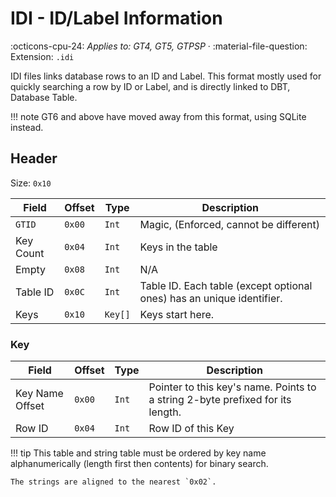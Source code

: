 # IDI - ID/Label Information
:octicons-cpu-24: *Applies to: GT4, GT5, GTPSP* · :material-file-question: Extension: `.idi`

IDI files links database rows to an ID and Label. This format mostly used for quickly searching a row by ID or Label, and is directly linked to DBT, Database Table.

!!! note
    GT6 and above have moved away from this format, using SQLite instead.

## Header

Size: `0x10`

Field              | Offset         | Type                | Description                                                           |
----------------   | ------------   | ----------          | --------------------------------------                                |
`GTID`             |  `0x00`        | `Int`               | Magic, (Enforced, cannot be different)                                |
Key Count          |  `0x04`        | `Int`               | Keys in the table                                                     |
Empty              |  `0x08`        | `Int`               | N/A                                                                   |
Table ID           |  `0x0C`        | `Int`               | Table ID. Each table (except optional ones) has an unique identifier. |
Keys               |  `0x10`        | `Key[]`             | Keys start here.                                                      |

### Key
Field              | Offset         | Type                | Description                                                                    |
----------------   | ------------   | ----------          | --------------------------------------                                         |
Key Name Offset    |  `0x00`        | `Int`               | Pointer to this key's name. Points to a string 2-byte prefixed for its length. |
Row ID             |  `0x04`        | `Int`               | Row ID of this Key                                                             |

!!! tip
    This table and string table must be ordered by key name alphanumerically (length first then contents) for binary search.

    The strings are aligned to the nearest `0x02`.